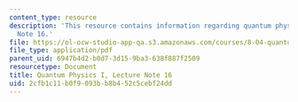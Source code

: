 ```yaml
---
content_type: resource
description: 'This resource contains information regarding quantum physics: Lecture
  Note 16.'
file: https://ol-ocw-studio-app-qa.s3.amazonaws.com/courses/8-04-quantum-physics-i-spring-2016/2cfb1c11b0f9093bb8b452c5cebf24dd_MIT8_04S16_LecNotes16.pdf
file_type: application/pdf
parent_uid: 6947b4d2-b0d7-3d15-9ba3-638f887f2509
resourcetype: Document
title: Quantum Physics I, Lecture Note 16
uid: 2cfb1c11-b0f9-093b-b8b4-52c5cebf24dd
---
```

